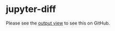 # jupyter-diff

Please see the [output view](https://github.com/marwahaha/jupyter-diff/blob/master/notebook-output.ipynb) to see this on GitHub.

